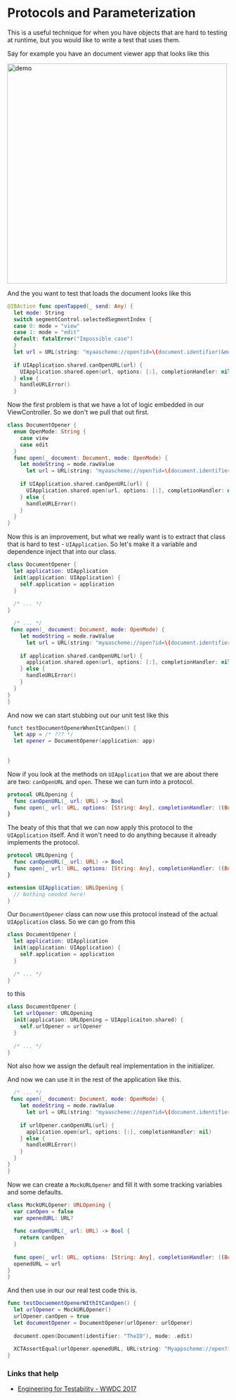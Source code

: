 # Protocols and Parameterization

This is a useful technique for when you have objects that are hard to testing at runtime, but you would like to write a test that uses them.

Say for example you have an document viewer app that looks like this

<img src="https://github.com/jrasmusson/ios-starter-kit/blob/master/testing/protocols/images/app.png" alt="demo" width="500px"/>

And the you want to test that loads the document looks like this

```swift
@IBAction func openTapped(_ send: Any) {
  let mode: String
  switch segmentControl.selectedSegmentIndex {
  case 0: mode = "view"
  case 1: mode = "edit"
  default: fatalError("Impossible case")
  }
  let url = URL(string: "myaascheme://open?id=\(document.identifier)&mode==\(mode)")!
  
  if UIApplication.shared.canOpenURL(url) {
    UIApplication.shared.open(url, options: [:], completionHandler: nil)
  } else {
    handleURLError()
  }

```

Now the first problem is that we have a lot of logic embedded in our ViewController. So we don't we pull that out first.

```swift
class DocumentOpener {
  enum OpenMode: String {
    case view
    case edit
  }
  func open(_ document: Document, mode: OpenMode) {
    let modeString = mode.rawValue
      let url = URL(string: "myaascheme://open?id=\(document.identifier)&mode==\(mode)")!
  
    if UIApplication.shared.canOpenURL(url) {
      UIApplication.shared.open(url, options: [:], completionHandler: nil)
    } else {
      handleURLError()
    }
  }
}

```

Now this is an improvement, but what we really want is to extract that class that is hard to test - `UIApplication`. So let's make it a variable and dependence inject that into our class.

```swift
class DocumentOpener {
  let application: UIApplication
  init(application: UIApplication) {
    self.application = application
  }
  
  /* ... */
}
```

```swift
  /* ... */
 func open(_ document: Document, mode: OpenMode) {
    let modeString = mode.rawValue
      let url = URL(string: "myaascheme://open?id=\(document.identifier)&mode==\(mode)")!
  
    if application.shared.canOpenURL(url) {
      application.shared.open(url, options: [:], completionHandler: nil)
    } else {
      handleURLError()
    }
  }
}  
}
```

And now we can start stubbing out our unit test like this

```swift
funct testDocumentOpenerWhenItCanOpen() {
  let app = /* ??? */
  let opener = DocumentOpener(application: app)
  
  
}
```

Now if you look at the methods on `UIApplication` that we are about there are two: `canOpenURL` and `open`. These we can turn into a protocol.

```swift
protocol URLOpening {
  func canOpenURL(_ url: URL) -> Bool
  func open(_ url: URL, options: [String: Any], completionHandler: ((Bool) -> Void)?)
}
```

The beaty of this that that we can now apply this protocol to the `UIApplication` itself. And it won't need to do anything because it already implements the protocol.

```swift
protocol URLOpening {
  func canOpenURL(_ url: URL) -> Bool
  func open(_ url: URL, options: [String: Any], completionHandler: ((Bool) -> Void)?)
}

extension UIApplication: URLOpening {
  // Nothing needed here!
}
```

Our `DocumentOpener` class can now use this protocol instead of the actual `UIApplication` class. So we can go from this

```swift
class DocumentOpener {
  let application: UIApplication
  init(application: UIApplication) {
    self.application = application
  }
  
  /* ... */
}
```

to this

```swift
class DocumentOpener {
  let urlOpener: URLOpening
  init(application: URLOpening = UIApplicaiton.shared) {
    self.urlOpener = urlOpener
  }
  
  /* ... */
}
```

Not also how we assign the default real implementation in the initializer.

And now we can use it in the rest of the application like this.

```swift
  /* ... */
 func open(_ document: Document, mode: OpenMode) {
    let modeString = mode.rawValue
      let url = URL(string: "myaascheme://open?id=\(document.identifier)&mode==\(mode)")!
  
    if urlOpener.canOpenURL(url) {
      application.open(url, options: [:], completionHandler: nil)
    } else {
      handleURLError()
    }
  }
}  
}
```

Now we can create a `MockURLOpener` and fill it with some tracking variables and some defaults.

```swift
class MockURLOpener: URLOpening {
  var canOpen = false
  var openedURL: URL?
  
  func canOpenURL(_ url: URL) -> Bool {
    return canOpen
  }
  
  func open(_ url: URL, options: [String: Any], completionHandler: ((Bool) -> Void)?) {
  openedURL = url
}
}
```

And then use in our our real test code this is.

```swift
func testDocuementOpenerWIthItCanOpen() {
  let urlOpener = MockURLOpener()
  urlOpener.canOpen = true
  let documentOpener = DocumentOpener(urlOpener: urlOpener)
  
  document.open(Document(identifier: "TheID"), mode: .edit)
  
  XCTAssertEqual(urlOpener.openedURL, URL(string: "Myappscheme://open?id=TheID&mode=edit))
}
```



### Links that help

* [Engineering for Testability - WWDC 2017](https://developer.apple.com/videos/play/wwdc2017/414)


